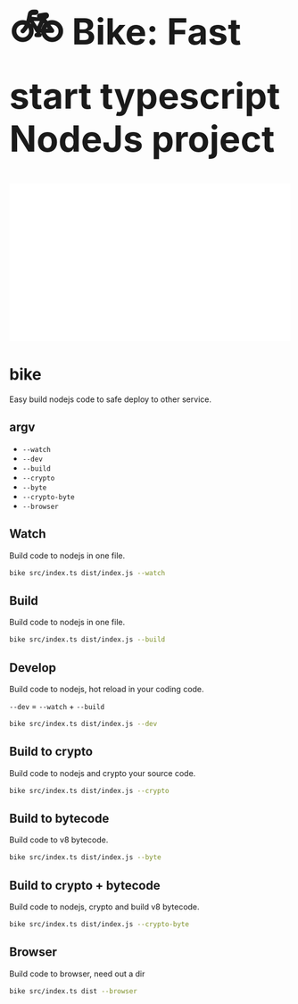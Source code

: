 
<h1 style="font-size:64px; font-weight:700"><span style="font-size:84px">🚲</span> Bike: Fast start typescript NodeJs project</h1>

<img src="bike.svg" alt="bike">

# bike

Easy build nodejs code to safe deploy to other service.

## argv

- `--watch`
- `--dev`
- `--build`
- `--crypto`
- `--byte`
- `--crypto-byte`
- `--browser`

## Watch

Build code to nodejs in one file.

```sh
bike src/index.ts dist/index.js --watch
```

## Build

Build code to nodejs in one file.

```sh
bike src/index.ts dist/index.js --build
```

## Develop

Build code to nodejs, hot reload in your coding code.

`--dev` =  `--watch` + `--build`

```sh
bike src/index.ts dist/index.js --dev
```


## Build to crypto

Build code to nodejs and crypto your source code.

```sh
bike src/index.ts dist/index.js --crypto
```

## Build to bytecode

Build code to v8 bytecode.

```sh
bike src/index.ts dist/index.js --byte
```


## Build to crypto + bytecode

Build code to nodejs, crypto and build v8 bytecode.

```sh
bike src/index.ts dist/index.js --crypto-byte
```

## Browser

Build code to browser, need out a dir

```sh
bike src/index.ts dist --browser
```